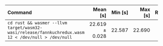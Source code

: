 | Command | Mean [s] | Min [s] | Max [s] | Relative |
|:---|---:|---:|---:|---:|
| `cd rust && wasmer --llvm target/wasm32-wasi/release/fannkuchredux.wasm 12 < /dev/null > /dev/null` | 22.619 ± 0.028 | 22.587 | 22.690 | 1.00 |
